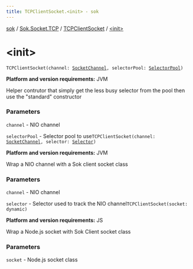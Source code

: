 ```yaml
---
title: TCPClientSocket.<init> - sok
---
```


[sok](../../index.html) / [Sok.Socket.TCP](../index.html) / [TCPClientSocket](index.html) / [&lt;init&gt;](./-init-.html)

# &lt;init&gt;

`TCPClientSocket(channel: `[`SocketChannel`](http://docs.oracle.com/javase/6/docs/api/java/nio/channels/SocketChannel.html)`, selectorPool: `[`SelectorPool`](../../-sok.-selector/-selector-pool/index.html)`)`

**Platform and version requirements:** JVM

Helper contrutor that simply get the less busy selector from the pool then use the "standard" constructor

### Parameters

`channel` - NIO channel

`selectorPool` - Selector pool to use`TCPClientSocket(channel: `[`SocketChannel`](http://docs.oracle.com/javase/6/docs/api/java/nio/channels/SocketChannel.html)`, selector: `[`Selector`](../../-sok.-selector/-selector/index.html)`)`

**Platform and version requirements:** JVM

Wrap a NIO channel with a Sok client socket class

### Parameters

`channel` - NIO channel

`selector` - Selector used to track the NIO channel`TCPClientSocket(socket: dynamic)`

**Platform and version requirements:** JS

Wrap a Node.js socket with Sok Client socket class

### Parameters

`socket` - Node.js socket class